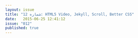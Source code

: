 ```yaml
---
layout: issue
title: "شماره 12: HTML5 Video, Jekyll, Scroll, Better CSS"
date:   2015-06-25 12:41:12
issue: "012"
published: true
---
```

